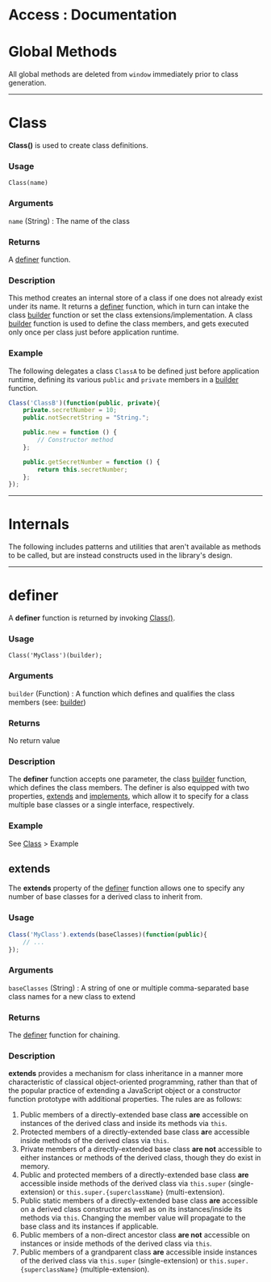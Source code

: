 # Access : Documentation

# Global Methods
All global methods are deleted from `window` immediately prior to class generation.

---

# Class
**Class()** is used to create class definitions.

### Usage
`Class(name)`

### Arguments
`name` (String) : The name of the class

### Returns
A [definer](#definer) function.

### Description
This method creates an internal store of a class if one does not already exist under its name. It returns a [definer](#definer) function, which in turn can intake the class [builder](#builder) function or set the class extensions/implementation. A class [builder](#builder) function is used to define the class members, and gets executed only once per class just before application runtime.

### Example
The following delegates a class `ClassA` to be defined just before application runtime, defining its various `public` and `private` members in a [builder](#builder) function.

```javascript
Class('ClassB')(function(public, private){
	private.secretNumber = 10;
	public.notSecretString = "String.";

	public.new = function () {
		// Constructor method
	};

	public.getSecretNumber = function () {
		return this.secretNumber;
	};
});
```

---

# Internals
The following includes patterns and utilities that aren't available as methods to be called, but are instead constructs used in the library's design.

---

# definer
A **definer** function is returned by invoking [Class()](#class).

### Usage
`Class('MyClass')(builder);`

### Arguments
`builder` (Function) : A function which defines and qualifies the class members (see: [builder](#builder))

### Returns
No return value

### Description
The **definer** function accepts one parameter, the class [builder](#builder) function, which defines the class members. The definer is also equipped with two properties, [extends](#extends) and [implements](#implements), which allow it to specify for a class multiple base classes or a single interface, respectively.

### Example
See [Class](#class) > Example

## extends
The **extends** property of the [definer](#definer) function allows one to specify any number of base classes for a derived class to inherit from.

### Usage
```javascript
Class('MyClass').extends(baseClasses)(function(public){
	// ...
});
```

### Arguments
`baseClasses` (String) : A string of one or multiple comma-separated base class names for a new class to extend

### Returns
The [definer](#definer) function for chaining.

### Description
**extends** provides a mechanism for class inheritance in a manner more characteristic of classical object-oriented programming, rather than that of the popular practice of extending a JavaScript object or a constructor function prototype with additional properties. The rules are as follows:

1. Public members of a directly-extended base class **are** accessible on instances of the derived class and inside its methods via `this`.
2. Protected members of a directly-extended base class **ar**e accessible inside methods of the derived class via `this`.
3. Private members of a directly-extended base class **are not** accessible to either instances or methods of the derived class, though they do exist in memory.
4. Public and protected members of a directly-extended base class **are** accessible inside methods of the derived class via `this.super` (single-extension) or `this.super.{superclassName}` (multi-extension).
5. Public static members of a directly-extended base class **are** accessible on a derived class constructor as well as on its instances/inside its methods via `this`. Changing the member value will propagate to the base class and its instances if applicable.
6. Public members of a non-direct ancestor class **are not** accessible on instances or inside methods of the derived class via `this`.
7. Public members of a grandparent class **are** accessible inside instances of the derived class via `this.super` (single-extension) or `this.super.{superclassName}` (multiple-extension).